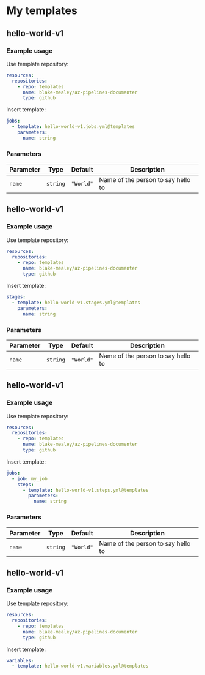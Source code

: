 # My templates

## hello-world-v1

### Example usage

Use template repository:

```yaml
resources:
  repositories:
    - repo: templates
      name: blake-mealey/az-pipelines-documenter
      type: github
```

Insert template:

```yaml
jobs:
  - template: hello-world-v1.jobs.yml@templates
    parameters:
      name: string
```

### Parameters

|Parameter|Type|Default|Description|
|---|---|---|---|
|`name`|`string`|`"World"`|Name of the person to say hello to|

## hello-world-v1

### Example usage

Use template repository:

```yaml
resources:
  repositories:
    - repo: templates
      name: blake-mealey/az-pipelines-documenter
      type: github
```

Insert template:

```yaml
stages:
  - template: hello-world-v1.stages.yml@templates
    parameters:
      name: string
```

### Parameters

|Parameter|Type|Default|Description|
|---|---|---|---|
|`name`|`string`|`"World"`|Name of the person to say hello to|

## hello-world-v1

### Example usage

Use template repository:

```yaml
resources:
  repositories:
    - repo: templates
      name: blake-mealey/az-pipelines-documenter
      type: github
```

Insert template:

```yaml
jobs:
  - job: my_job
    steps:
      - template: hello-world-v1.steps.yml@templates
        parameters:
          name: string
```

### Parameters

|Parameter|Type|Default|Description|
|---|---|---|---|
|`name`|`string`|`"World"`|Name of the person to say hello to|

## hello-world-v1

### Example usage

Use template repository:

```yaml
resources:
  repositories:
    - repo: templates
      name: blake-mealey/az-pipelines-documenter
      type: github
```

Insert template:

```yaml
variables:
  - template: hello-world-v1.variables.yml@templates
```